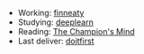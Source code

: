 - Working: [finneaty](https://www.finneaty.com/)
- Studying: [deeplearn](https://github.com/rickmff/deeplearn)
- Reading: [The Champion's Mind](https://heather-carpenter-e0c.notion.site/The-Champion-s-Mind-1c62c1671f28806987cad43e32d12949)
- Last deliver: [doitfirst](https://chromewebstore.google.com/detail/doitfirst/mjookhejbgffdhaiibcdkfmmhbocdgea)
